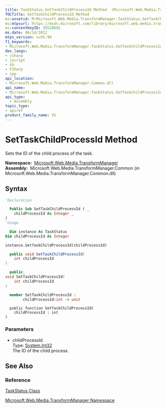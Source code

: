 ```yaml
---
title: TaskStatus.SetTaskChildProcessId Method  (Microsoft.Web.Media.TransformManager)
TOCTitle: SetTaskChildProcessId Method
ms:assetid: M:Microsoft.Web.Media.TransformManager.TaskStatus.SetTaskChildProcessId(System.Int32)
ms:mtpsurl: https://msdn.microsoft.com/library/microsoft.web.media.transformmanager.taskstatus.settaskchildprocessid(v=VS.90)
ms:contentKeyID: 35520692
ms.date: 06/14/2012
mtps_version: v=VS.90
f1_keywords:
- Microsoft.Web.Media.TransformManager.TaskStatus.SetTaskChildProcessId
dev_langs:
- csharp
- jscript
- vb
- FSharp
- cpp
api_location:
- Microsoft.Web.Media.TransformManager.Common.dll
api_name:
- Microsoft.Web.Media.TransformManager.TaskStatus.SetTaskChildProcessId
api_type:
  - Assembly
topic_type:
- apiref
product_family_name: VS
---
```


# SetTaskChildProcessId Method

Sets the ID of the child process of the task.

**Namespace:**  [Microsoft.Web.Media.TransformManager](microsoft-web-media-transformmanager-namespace.md)  
**Assembly:**  Microsoft.Web.Media.TransformManager.Common (in Microsoft.Web.Media.TransformManager.Common.dll)

## Syntax

```vb
'Declaration

  Public Sub SetTaskChildProcessId ( _
    childProcessId As Integer _
)
'Usage

  Dim instance As TaskStatus
Dim childProcessId As Integer

instance.SetTaskChildProcessId(childProcessId)
```

```csharp
  public void SetTaskChildProcessId(
    int childProcessId
)
```

```cpp
  public:
void SetTaskChildProcessId(
    int childProcessId
)
```

``` fsharp
  member SetTaskChildProcessId : 
        childProcessId:int -> unit 
```

```jscript
  public function SetTaskChildProcessId(
    childProcessId : int
)
```

### Parameters

  - childProcessId  
    Type: [System.Int32](https://msdn.microsoft.com/library/td2s409d)  
    The ID of the child process.  

## See Also

### Reference

[TaskStatus Class](taskstatus-class-microsoft-web-media-transformmanager.md)

[Microsoft.Web.Media.TransformManager Namespace](microsoft-web-media-transformmanager-namespace.md)
